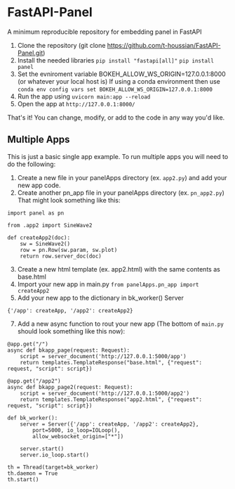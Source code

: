 # FastAPI-Panel
A minimum reproducible repository for embedding panel in FastAPI

1. Clone the repository (git clone https://github.com/t-houssian/FastAPI-Panel.git)
2. Install the needed libraries
  `pip install "fastapi[all]"`
  `pip install panel`
3. Set the evniroment variable BOKEH_ALLOW_WS_ORIGIN=127.0.0.1:8000 (or whatever your local host is)
  If using a conda environment then use `conda env config vars set BOKEH_ALLOW_WS_ORIGIN=127.0.0.1:8000`
4. Run the app using `uvicorn main:app --reload`
5. Open the app at `http://127.0.0.1:8000/`

That's it! You can change, modify, or add to the code in any way you'd like.

## Multiple Apps
This is just a basic single app example. To run multiple apps you will need to do the following:
1. Create a new file in your panelApps directory (ex. `app2.py`) and add your new app code.
2. Create another pn_app file in your panelApps directory (ex. `pn_app2.py`) That might look something like this:
```
import panel as pn

from .app2 import SineWave2

def createApp2(doc):
    sw = SineWave2()
    row = pn.Row(sw.param, sw.plot)
    return row.server_doc(doc)
```
3. Create a new html template (ex. app2.html) with the same contents as base.html
4. Import your new app in main.py `from panelApps.pn_app import createApp2`
5. Add your new app to the dictionary in bk_worker() Server
```
{'/app': createApp, '/app2': createApp2}
```
7. Add a new async function to rout your new app (The bottom of `main.py` should look something like this now):
```
@app.get("/")
async def bkapp_page(request: Request):
    script = server_document('http://127.0.0.1:5000/app')
    return templates.TemplateResponse("base.html", {"request": request, "script": script})
    
@app.get("/app2")
async def bkapp_page2(request: Request):
    script = server_document('http://127.0.0.1:5000/app2')
    return templates.TemplateResponse("app2.html", {"request": request, "script": script})

def bk_worker():
    server = Server({'/app': createApp, '/app2': createApp2},
        port=5000, io_loop=IOLoop(), 
        allow_websocket_origin=["*"])

    server.start()
    server.io_loop.start()

th = Thread(target=bk_worker)
th.daemon = True
th.start()
```
